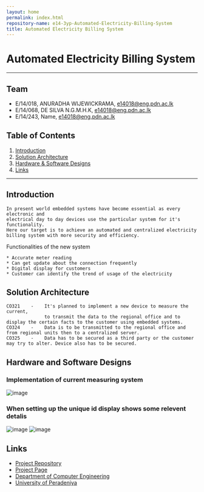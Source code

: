 ```yaml
---
layout: home
permalink: index.html
repository-name: e14-3yp-Automated-Electricity-Billing-System
title: Automated Electricity Billing System
---
```

# Automated Electricity Billing System

---

## Team
-  E/14/018, ANURADHA WIJEWICKRAMA, [e14018@eng.pdn.ac.lk](mailto:e14018@eng.pdn.ac.lk)
-  E/14/068, DE SILVA N.G.M.H.K, [e14018@eng.pdn.ac.lk](mailto:e14018@eng.pdn.ac.lk)
-  E/14/243, Name, [e14018@eng.pdn.ac.lk](mailto:e14018@eng.pdn.ac.lk)

## Table of Contents
1. [Introduction](#introduction)
2. [Solution Architecture](#solution-architecture )
3. [Hardware & Software Designs](#hardware-and-software-designs)
4. [Links](#links)

---

## Introduction

    In present world embedded systems have become essential as every electronic and 
    electrical day to day devices use the particular system for it's functionality.
    Here our target is to achieve an automated and centralized electricity billing system with more security and efficiency.

Functionalities of the new system
    
    * Accurate meter reading
    * Can get update about the connection frequently
    * Digital display for customers
    * Customer can identify the trend of usage of the electricity



## Solution Architecture

    CO321    -    It's planned to implement a new device to measure the current,
                  to transmit the data to the regional office and to display the certain facts to the customer using embedded systems.
    CO324    -    Data is to be transmitted to the regional office and from regional units then to a centralized server.
    CO325    -    Data has to be secured as a third party or the customer may try to alter. Device also has to be secured.

## Hardware and Software Designs

### Implementation of current measuring system
![image](https://user-images.githubusercontent.com/73756777/120460468-c9adb200-c3b6-11eb-9ff1-aa0cb696f0e8.png)
### When setting up the unique id display shows some relevent detalis
![image](https://user-images.githubusercontent.com/73756777/120460544-d92cfb00-c3b6-11eb-9b4f-726617266c87.png)
![image](https://user-images.githubusercontent.com/73756777/120460528-d5997400-c3b6-11eb-8bcc-fb3030fea30c.png)



## Links

- <a href = "https://github.com/cepdnaclk/e14-3yp-Automated-Electricity-Billing-System" target = "_blank"> Project Repository </a>
- <a href = "https://cepdnaclk.github.io/e14-3yp-Automated-Electricity-Billing-System/" target = "_blank">Project Page</a>
- <a href = "http://www.ce.pdn.ac.lk/" target = "_blank">Department of Computer Engineering</a>
- <a href = "https://eng.pdn.ac.lk/" target = "_blank">University of Peradeniya</a>



[//]: # (Please refer this to learn more about Markdown syntax)
[//]: # (https://github.com/adam-p/markdown-here/wiki/Markdown-Cheatsheet)
